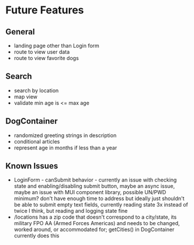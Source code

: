 # Future Features

## General
* landing page other than Login form
* route to view user data
* route to view favorite dogs

## Search
* search by location
* map view
* validate min age is <= max age

## DogContainer
 * randomized greeting strings in description
 * conditional articles
 * represent age in months if less than a year

## Known Issues
* LoginForm - canSubmit behavior - currently an issue with checking state and enabling/disabling submit button, maybe an async issue, maybe an issue with MUI component library, possible UN/PWD minimum? don't have enough time to address but ideally just shouldn't be able to submit empty text fields, currently reading state 3x instead of twice I think, but reading and logging state fine
* /locations has a zip code that doesn't correspond to a city/state, its military FPO AA (Armed Forces Americas) and needs to be changed, worked around, or accommodated for; getCities() in DogContainer currently does this
